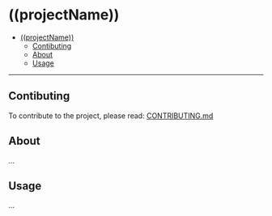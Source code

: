 # ((projectName))


<!-- @import "[TOC]" {cmd="toc" depthFrom=1 depthTo=6 orderedList=false} -->
<!-- code_chunk_output -->

* [((projectName))](#projectname)
	* [Contibuting](#contibuting)
	* [About](#about)
	* [Usage](#usage)

<!-- /code_chunk_output -->

----------

## Contibuting

To contribute to the project, please read: [CONTRIBUTING.md](./CONTRIBUTING.md)

## About

...

## Usage

...

